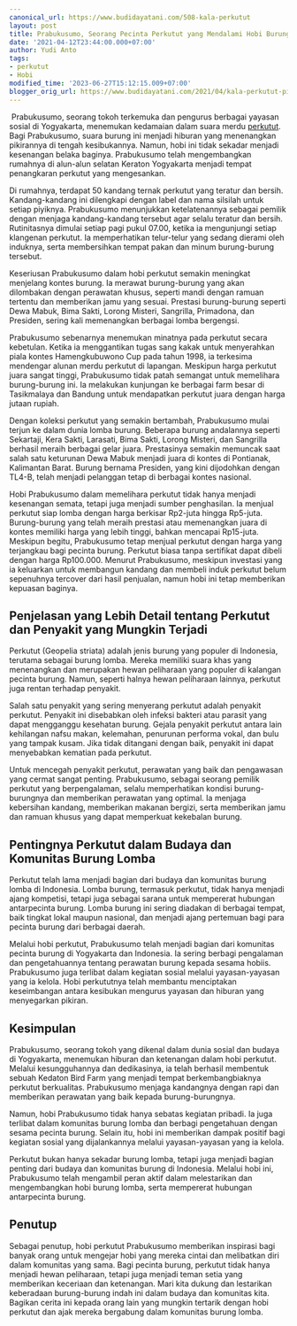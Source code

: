 ```yaml
---
canonical_url: https://www.budidayatani.com/508-kala-perkutut
layout: post
title: Prabukusumo, Seorang Pecinta Perkutut yang Mendalami Hobi Burung Lomba
date: '2021-04-12T23:44:00.000+07:00'
author: Yudi Anto
tags:
- perkutut
- Hobi
modified_time: '2023-06-27T15:12:15.009+07:00'
blogger_orig_url: https://www.budidayatani.com/2021/04/kala-perkutut-pikat-para-bangsawan.html
---
```


 Prabukusumo, seorang tokoh terkemuka dan pengurus berbagai yayasan sosial di Yogyakarta, menemukan kedamaian dalam suara merdu [perkutut](https://www.budidayatani.com/search/label/perkutut). Bagi Prabukusumo, suara burung ini menjadi hiburan yang menenangkan pikirannya di tengah kesibukannya. Namun, hobi ini tidak sekadar menjadi kesenangan belaka baginya. Prabukusumo telah mengembangkan rumahnya di alun-alun selatan Keraton Yogyakarta menjadi tempat penangkaran perkutut yang mengesankan.

Di rumahnya, terdapat 50 kandang ternak perkutut yang teratur dan bersih. Kandang-kandang ini dilengkapi dengan label dan nama silsilah untuk setiap piyiknya. Prabukusumo menunjukkan ketelatenannya sebagai pemilik dengan menjaga kandang-kandang tersebut agar selalu teratur dan bersih. Rutinitasnya dimulai setiap pagi pukul 07.00, ketika ia mengunjungi setiap klangenan perkutut. Ia memperhatikan telur-telur yang sedang dierami oleh induknya, serta membersihkan tempat pakan dan minum burung-burung tersebut.

Keseriusan Prabukusumo dalam hobi perkutut semakin meningkat menjelang kontes burung. Ia merawat burung-burung yang akan dilombakan dengan perawatan khusus, seperti mandi dengan ramuan tertentu dan memberikan jamu yang sesuai. Prestasi burung-burung seperti Dewa Mabuk, Bima Sakti, Lorong Misteri, Sangrilla, Primadona, dan Presiden, sering kali memenangkan berbagai lomba bergengsi.

Prabukusumo sebenarnya menemukan minatnya pada perkutut secara kebetulan. Ketika ia menggantikan tugas sang kakak untuk menyerahkan piala kontes Hamengkubuwono Cup pada tahun 1998, ia terkesima mendengar alunan merdu perkutut di lapangan. Meskipun harga perkutut juara sangat tinggi, Prabukusumo tidak patah semangat untuk memelihara burung-burung ini. Ia melakukan kunjungan ke berbagai farm besar di Tasikmalaya dan Bandung untuk mendapatkan perkutut juara dengan harga jutaan rupiah.

Dengan koleksi perkutut yang semakin bertambah, Prabukusumo mulai terjun ke dalam dunia lomba burung. Beberapa burung andalannya seperti Sekartaji, Kera Sakti, Larasati, Bima Sakti, Lorong Misteri, dan Sangrilla berhasil meraih berbagai gelar juara. Prestasinya semakin memuncak saat salah satu keturunan Dewa Mabuk menjadi juara di kontes di Pontianak, Kalimantan Barat. Burung bernama Presiden, yang kini dijodohkan dengan TL4-B, telah menjadi pelanggan tetap di berbagai kontes nasional.

Hobi Prabukusumo dalam memelihara perkutut tidak hanya menjadi kesenangan semata, tetapi juga menjadi sumber penghasilan. Ia menjual perkutut siap lomba dengan harga berkisar Rp2-juta hingga Rp5-juta. Burung-burung yang telah meraih prestasi atau memenangkan juara di kontes memiliki harga yang lebih tinggi, bahkan mencapai Rp15-juta. Meskipun begitu, Prabukusumo tetap menjual perkutut dengan harga yang terjangkau bagi pecinta burung. Perkutut biasa tanpa sertifikat dapat dibeli dengan harga Rp100.000. Menurut Prabukusumo, meskipun investasi yang ia keluarkan untuk membangun kandang dan membeli induk perkutut belum sepenuhnya tercover dari hasil penjualan, namun hobi ini tetap memberikan kepuasan baginya.

## Penjelasan yang Lebih Detail tentang Perkutut dan Penyakit yang Mungkin Terjadi

Perkutut (Geopelia striata) adalah jenis burung yang populer di Indonesia, terutama sebagai burung lomba. Mereka memiliki suara khas yang menenangkan dan merupakan hewan peliharaan yang populer di kalangan pecinta burung. Namun, seperti halnya hewan peliharaan lainnya, perkutut juga rentan terhadap penyakit.

Salah satu penyakit yang sering menyerang perkutut adalah penyakit perkutut. Penyakit ini disebabkan oleh infeksi bakteri atau parasit yang dapat mengganggu kesehatan burung. Gejala penyakit perkutut antara lain kehilangan nafsu makan, kelemahan, penurunan performa vokal, dan bulu yang tampak kusam. Jika tidak ditangani dengan baik, penyakit ini dapat menyebabkan kematian pada perkutut.

Untuk mencegah penyakit perkutut, perawatan yang baik dan pengawasan yang cermat sangat penting. Prabukusumo, sebagai seorang pemilik perkutut yang berpengalaman, selalu memperhatikan kondisi burung-burungnya dan memberikan perawatan yang optimal. Ia menjaga kebersihan kandang, memberikan makanan bergizi, serta memberikan jamu dan ramuan khusus yang dapat memperkuat kekebalan burung.

## Pentingnya Perkutut dalam Budaya dan Komunitas Burung Lomba

Perkutut telah lama menjadi bagian dari budaya dan komunitas burung lomba di Indonesia. Lomba burung, termasuk perkutut, tidak hanya menjadi ajang kompetisi, tetapi juga sebagai sarana untuk mempererat hubungan antarpecinta burung. Lomba burung ini sering diadakan di berbagai tempat, baik tingkat lokal maupun nasional, dan menjadi ajang pertemuan bagi para pecinta burung dari berbagai daerah.

Melalui hobi perkutut, Prabukusumo telah menjadi bagian dari komunitas pecinta burung di Yogyakarta dan Indonesia. Ia sering berbagi pengalaman dan pengetahuannya tentang perawatan burung kepada sesama hobiis. Prabukusumo juga terlibat dalam kegiatan sosial melalui yayasan-yayasan yang ia kelola. Hobi perkututnya telah membantu menciptakan keseimbangan antara kesibukan mengurus yayasan dan hiburan yang menyegarkan pikiran.

## Kesimpulan

Prabukusumo, seorang tokoh yang dikenal dalam dunia sosial dan budaya di Yogyakarta, menemukan hiburan dan ketenangan dalam hobi perkutut. Melalui kesungguhannya dan dedikasinya, ia telah berhasil membentuk sebuah Kedaton Bird Farm yang menjadi tempat berkembangbiaknya perkutut berkualitas. Prabukusumo menjaga kandangnya dengan rapi dan memberikan perawatan yang baik kepada burung-burungnya.

Namun, hobi Prabukusumo tidak hanya sebatas kegiatan pribadi. Ia juga terlibat dalam komunitas burung lomba dan berbagi pengetahuan dengan sesama pecinta burung. Selain itu, hobi ini memberikan dampak positif bagi kegiatan sosial yang dijalankannya melalui yayasan-yayasan yang ia kelola.

Perkutut bukan hanya sekadar burung lomba, tetapi juga menjadi bagian penting dari budaya dan komunitas burung di Indonesia. Melalui hobi ini, Prabukusumo telah mengambil peran aktif dalam melestarikan dan mengembangkan hobi burung lomba, serta mempererat hubungan antarpecinta burung.

## Penutup

Sebagai penutup, hobi perkutut Prabukusumo memberikan inspirasi bagi banyak orang untuk mengejar hobi yang mereka cintai dan melibatkan diri dalam komunitas yang sama. Bagi pecinta burung, perkutut tidak hanya menjadi hewan peliharaan, tetapi juga menjadi teman setia yang memberikan keceriaan dan ketenangan. Mari kita dukung dan lestarikan keberadaan burung-burung indah ini dalam budaya dan komunitas kita. Bagikan cerita ini kepada orang lain yang mungkin tertarik dengan hobi perkutut dan ajak mereka bergabung dalam komunitas burung lomba.

